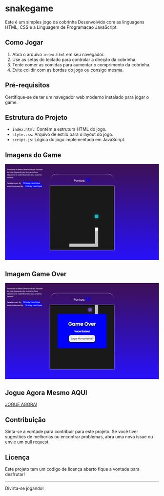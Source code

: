 # snakegame

Este é um simples jogo da cobrinha Desenvolvido com as linguagens HTML, CSS e a Linguagem de Programacao JavaScript.

## Como Jogar

1. Abra o arquivo `index.html` em seu navegador.
2. Use as setas do teclado para controlar a direção da cobrinha.
3. Tente comer as comidas para aumentar o comprimento da cobrinha.
4. Evite colidir com as bordas do jogo ou consigo mesma.

## Pré-requisitos

Certifique-se de ter um navegador web moderno instalado para jogar o game.

## Estrutura do Projeto

- `index.html`: Contém a estrutura HTML do jogo.
- `style.css`: Arquivo de estilo para o layout do jogo.
- `script.js`: Lógica do jogo implementada em JavaScript.

## Imagens do Game
<img src="./img/img_game.png">

## Imagem Game Over
<img src="./img/img_gameover.png">

## Jogue Agora Mesmo AQUI
<a href="https://sidneyhenriquedev.github.io/snakegame/" target="_blank">JOGUE AGORA!</a>

## Contribuição

Sinta-se à vontade para contribuir para este projeto. Se você tiver sugestões de melhorias ou encontrar problemas, abra uma nova issue ou envie um pull request.

## Licença

Este projeto tem um codigo de licença aberto fique a vontade para desfrutar!

---

Divirta-se jogando!

